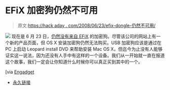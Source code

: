 # EFiX 加密狗仍然不可用

> 原文:[https://hack aday . com/2008/06/23/efix-dongle-仍然不可用/](https://hackaday.com/2008/06/23/efix-dongle-still-not-available/)

![](../Images/e53072991e4d49f03c6b8729e95d279f.png)
现在是 6 月 23 日，[仍然没有来自 EFiX](http://www.efi-x.com/index.php?option=com_content&view=article&id=23&language=english) 的加密狗。尽管该公司的网站上有一个新的产品页面，但 OS X 安装加密狗仍然无法购买。USB 加密狗应该是通过在 PC 上启动 Leopard install DVD 来帮助安装 Mac OS X，但迄今为止没有人能够证实这一说法，因为还没有人手中有这样的一个设备。我们从一开始就一直在报道这个故事，我们一定会让你知道什么时候你可以真正买到其中的一个。

[via [Engadget](http://www.engadget.com/2008/06/23/efix-os-x-installing-usb-device-now-available/)

*   [永久链接](http://www.efi-x.com/index.php?option=com_content&view=article&id=23&language=english)